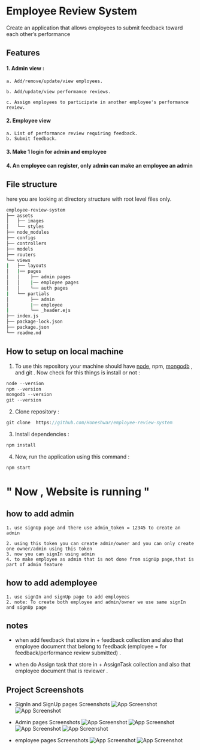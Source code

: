 # Employee Review System

Create an application that allows employees to submit feedback toward each other’s performance

## Features

#### 1. Admin view :

```
a. Add/remove/update/view employees.

b. Add/update/view performance reviews.

c. Assign employees to participate in another employee's performance review.
```

#### 2. Employee view

```
a. List of performance review requiring feedback.
b. Submit feedback.
```

#### 3. Make 1 login for admin and employee

#### 4. An employee can register, only admin can make an employee an admin

## File structure

here you are looking at directory structure with root level files only.

```sh
employee-review-system
├── assets
│   ├── images
│   └── styles
├── node_modules
├── configs
├── controllers
├── models
├── routers
└── views
|   ├── layouts
│   |── pages
│   │    ├── admin pages
│   │    |── employee pages
│   │    └── auth pages
|   └── partials
│        ├── admin
│        |── employee
|        └── _header.ejs
├── index.js
├── package-lock.json
├── package.json
└── readme.md

```

## How to setup on local machine

1. To use this repository your machine should have [node](https://nodejs.org/en/), npm, [mongodb](https://docs.mongodb.com/manual/installation/) , and git . Now check for this things is install or not :

```go
node --version
npm --version
mongodb --version
git --version
```

2. Clone repository :

```go
git clone  https://github.com/Honeshwar/employee-review-system
```

3. Install dependencies :

```go
npm install
```

4. Now, run the application using this command :

```go
npm start
```

# " Now , Website is running "

## how to add admin

```
1. use signUp page and there use admin_token = 12345 to create an   admin

2. using this token you can create admin/owner and you can only create one owner/admin using this token
3. now you can signIn using admin
4. to make employee as admin that is not done from signUp page,that is part of admin feature
```

## how to add ademployee

```
1. use signIn and signUp page to add employees
2. note: To create both employee and admin/owner we use same signIn and signUp page

```

## notes

- when add feedback that store in + feedback collection and also that employee document that belong to feedback (employee = for feedback/performance review submitted) .

- when do Assign task that store in + AssignTask collection and also that employee document that is reviewer .

## Project Screenshots

- SignIn and SignUp pages Screenshots
  ![App Screenshot](https://github.com/Honeshwar/employee-review-system/assets/images/1.png)
  ![App Screenshot](https://github.com/Honeshwar/employee-review-system/assets/images/2.png)

- Admin pages Screenshots
  ![App Screenshot](https://github.com/Honeshwar/employee-review-system/assets/images/3.png)
  ![App Screenshot](https://github.com/Honeshwar/employee-review-system/assets/images/4.png)
  ![App Screenshot](https://github.com/Honeshwar/employee-review-system/assets/images/5.png)
  ![App Screenshot](https://github.com/Honeshwar/employee-review-system/assets/images/6.png)

- employee pages Screenshots
  ![App Screenshot](https://github.com/Honeshwar/employee-review-system/assets/images/7.png)
  ![App Screenshot](https://github.com/Honeshwar/employee-review-system/assets/images/8.png)
